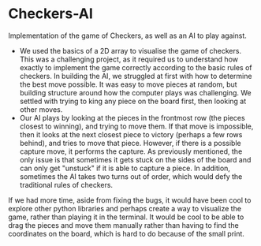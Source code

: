 # Checkers-AI
Implementation of the game of Checkers, as well as an AI to play against.
- We used the basics of a 2D array to visualise the game of checkers. This was a challenging project, as it required us to understand how exactly to implement the game correctly according to the basic rules of checkers. In building the AI, we struggled at first with how to determine the best move possible. It was easy to move pieces at random, but building structure around how the computer plays was challenging. We settled with trying to king any piece on the board first, then looking at other moves.
- Our AI plays by looking at the pieces in the frontmost row (the pieces closest to winning), and trying to move them. If that move is impossible, then it looks at the next closest piece to victory (perhaps a few rows behind), and tries to move that piece. However, if there is a possible capture move, it performs the capture. As previously mentioned, the only issue is that sometimes it gets stuck on the sides of the board and can only get "unstuck" if it is able to capture a piece. In addition, sometimes the AI takes two turns out of order, which would defy the traditional rules of checkers.

If we had more time, aside from fixing the bugs, it would have been cool to explore other python libraries and perhaps create a way to visualize the game, rather than playing it in the terminal. It would be cool to be able to drag the pieces and move them manually rather than having to find the coordinates on the board, which is hard to do because of the small print.
